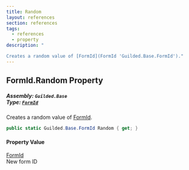 ```yaml
---
title: Random
layout: references
section: references
tags:
  - references
  - property
description: "

Creates a random value of [FormId](FormId 'Guilded.Base.FormId')."
---
```


## FormId.Random Property
##### **Assembly:** `Guilded.Base`<br/>**Type:** [`FormId`](FormId 'Guilded.Base.FormId')

Creates a random value of [FormId](FormId 'Guilded.Base.FormId').

```csharp
public static Guilded.Base.FormId Random { get; }
```

#### Property Value
[FormId](FormId 'Guilded.Base.FormId')  
New form ID